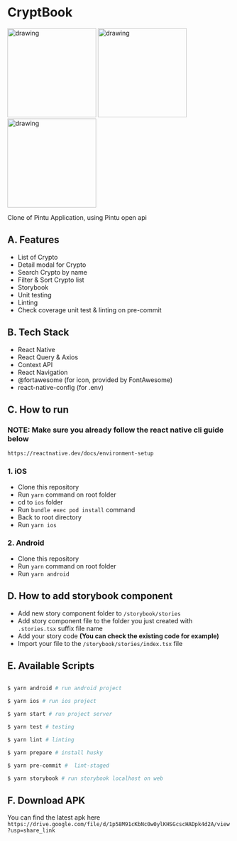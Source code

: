 # CryptBook

<span>
<img src="https://ik.imagekit.io/sofrosine/Screen_Shot_2022-11-21_at_13.25.34.png?ik-sdk-version=javascript-1.4.3&updatedAt=1669011972389" alt="drawing" width="200"/>
<img src="https://ik.imagekit.io/sofrosine/Screen_Shot_2022-11-21_at_13.25.40.png?ik-sdk-version=javascript-1.4.3&updatedAt=1669011971868" alt="drawing" width="200"/>
<img src="https://ik.imagekit.io/sofrosine/Screen_Shot_2022-11-21_at_13.25.47.png?ik-sdk-version=javascript-1.4.3&updatedAt=1669011972558" alt="drawing" width="200"/>
</span>

Clone of Pintu Application, using Pintu open api

## A. Features

- List of Crypto
- Detail modal for Crypto
- Search Crypto by name
- Filter & Sort Crypto list
- Storybook
- Unit testing
- Linting
- Check coverage unit test & linting on pre-commit

## B. Tech Stack

- React Native
- React Query & Axios
- Context API
- React Navigation
- @fortawesome (for icon, provided by FontAwesome)
- react-native-config (for .env)

## C. How to run

### NOTE: Make sure you already follow the react native cli guide below

```
https://reactnative.dev/docs/environment-setup
```

### 1. iOS

- Clone this repository
- Run `yarn` command on root folder
- cd to `ios` folder
- Run `bundle exec pod install` command
- Back to root directory
- Run `yarn ios`

### 2. Android

- Clone this repository
- Run `yarn` command on root folder
- Run `yarn android`

## D. How to add storybook component

- Add new story component folder to `/storybook/stories`
- Add story component file to the folder you just created with `.stories.tsx` suffix file name
- Add your story code **(You can check the existing code for example)**
- Import your file to the `/storybook/stories/index.tsx` file

## E. Available Scripts

```bash

$ yarn android # run android project

$ yarn ios # run ios project

$ yarn start # run project server

$ yarn test # testing

$ yarn lint # linting

$ yarn prepare # install husky

$ yarn pre-commit #  lint-staged

$ yarn storybook # run storybook localhost on web

```

## F. Download APK
You can find the latest apk here
`https://drive.google.com/file/d/1p58M91cKbNc0w0ylKHSGcscHADpk4d2A/view?usp=share_link`

